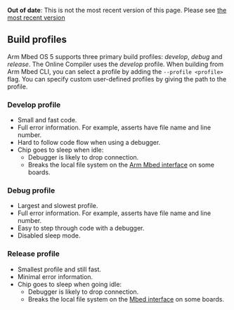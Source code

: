 <span class="warnings">**Out of date**: This is not the most recent version of this page. Please see [the most recent version](y)</span>
<h2 id="build-profiles">Build profiles</h2>

Arm Mbed OS 5 supports three primary build profiles: *develop*, *debug* and *release*. The Online Compiler uses the *develop* profile. When building from Arm Mbed CLI, you can select a profile by adding the `--profile <profile>` flag. You can specify custom user-defined profiles by giving the path to the profile.

### Develop profile

- Small and fast code.
- Full error information. For example, asserts have file name and line number.
- Hard to follow code flow when using a debugger.
- Chip goes to sleep when idle:
    * Debugger is likely to drop connection.
    * Breaks the local file system on the <a href="/docs/v5.6/introduction/index.html" target="_blank">Arm Mbed interface</a> on some boards.

### Debug profile

- Largest and slowest profile.
- Full error information. For example, asserts have file name and line number.
- Easy to step through code with a debugger.
- Disabled sleep mode.

### Release profile

- Smallest profile and still fast.
- Minimal error information.
- Chip goes to sleep when going idle:
    - Debugger is likely to drop connection.
    - Breaks the local file system on the <a href="/docs/v5.6/introduction/index.html" target="_blank">Mbed interface</a> on some boards.
